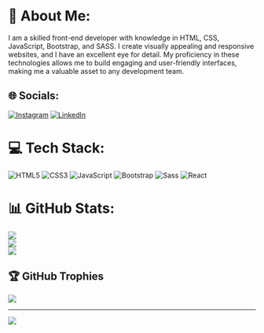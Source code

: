 # 💫 About Me:
I am a skilled front-end developer with knowledge in HTML, CSS, JavaScript, Bootstrap, and SASS. I create visually appealing and responsive websites, and I have an excellent eye for detail. My proficiency in these technologies allows me to build engaging and user-friendly interfaces, making me a valuable asset to any development team.


## 🌐 Socials:
[![Instagram](https://img.shields.io/badge/Instagram-%23E4405F.svg?logo=Instagram&logoColor=white)](https://instagram.com/mag_nez_) [![LinkedIn](https://img.shields.io/badge/LinkedIn-%230077B5.svg?logo=linkedin&logoColor=white)](https://linkedin.com/in/xmagnezx)

# 💻 Tech Stack:
![HTML5](https://img.shields.io/badge/html5-%23E34F26.svg?style=for-the-badge&logo=html5&logoColor=white) ![CSS3](https://img.shields.io/badge/css3-%231572B6.svg?style=for-the-badge&logo=css3&logoColor=white) ![JavaScript](https://img.shields.io/badge/javascript-%23323330.svg?style=for-the-badge&logo=javascript&logoColor=%23F7DF1E) ![Bootstrap](https://img.shields.io/badge/bootstrap-%23563D7C.svg?style=for-the-badge&logo=bootstrap&logoColor=white) ![Sass](https://img.shields.io/badge/Sass-CC6699?style=flat-square&logo=sass&logoColor=white) ![React](https://img.shields.io/badge/react-%2320232a.svg?style=for-the-badge&logo=react&logoColor=%2361DAFB)
# 📊 GitHub Stats:
![](https://github-readme-stats.vercel.app/api?username=xMaGNeZx&theme=dark&hide_border=false&include_all_commits=true&count_private=true)<br/>
![](https://github-readme-streak-stats.herokuapp.com/?user=xMaGNeZx&theme=dark&hide_border=false)<br/>
![](https://github-readme-stats.vercel.app/api/top-langs/?username=xMaGNeZx&theme=dark&hide_border=false&include_all_commits=true&count_private=true&layout=compact)

## 🏆 GitHub Trophies
![](https://github-profile-trophy.vercel.app/?username=xMaGNeZx&theme=radical&no-frame=false&no-bg=false&margin-w=4)

---
[![](https://visitcount.itsvg.in/api?id=xMaGNeZx&icon=0&color=0)](https://visitcount.itsvg.in)
